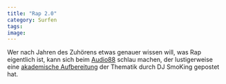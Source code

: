 ```yaml
---
title: "Rap 2.0"
category: Surfen
tags: 
image: 
---
```


Wer nach Jahren des Zuhörens etwas genauer wissen will, was Rap eigentlich ist, kann sich beim [Audio88](http://www.myspace.com/audioachtacht) schlau machen, der lustigerweise eine [akademische Aufbereitung](http://blog.myspace.com/index.cfm?fuseaction=blog.view&friendID=43494454&blogID=412329075) der Thematik durch DJ SmoKing gepostet hat.
